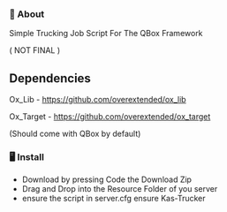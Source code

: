 

### 🧠 About
Simple Trucking Job Script For The QBox Framework

( NOT FINAL )

## Dependencies
Ox_Lib - https://github.com/overextended/ox_lib

Ox_Target - https://github.com/overextended/ox_target

(Should come with QBox by default)

### 🖥️ Install
- Download by pressing Code the Download Zip
- Drag and Drop into the Resource Folder of you server
- ensure the script in server.cfg
    ensure Kas-Trucker
